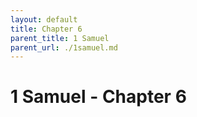 ```yaml
---
layout: default
title: Chapter 6
parent_title: 1 Samuel
parent_url: ./1samuel.md
---
```


# 1 Samuel - Chapter 6
